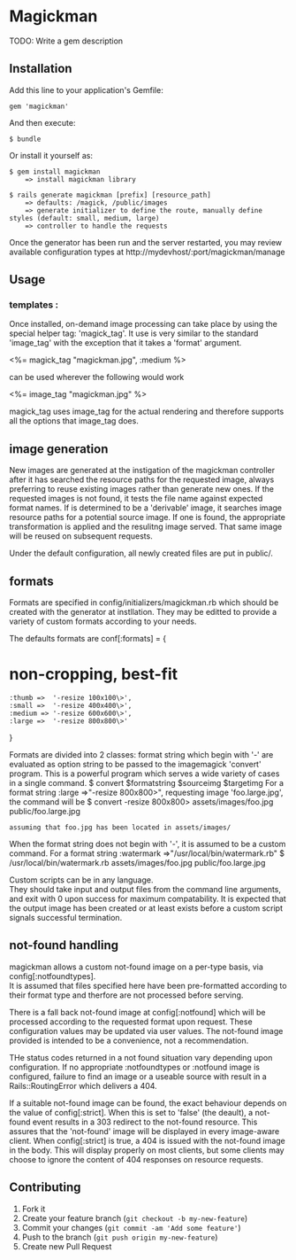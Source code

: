 # Magickman

TODO: Write a gem description

## Installation

Add this line to your application's Gemfile:

    gem 'magickman'

And then execute:

    $ bundle

Or install it yourself as:

    $ gem install magickman
	 	=> install magickman library

	$ rails generate magickman [prefix] [resource_path]
		=> defaults: /magick, /public/images
		=> generate initializer to define the route, manually define styles (default: small, medium, large)
		=> controller to handle the requests
		
Once the generator has been run and the server restarted, you may review available configuration 
types at http://mydevhost/:port/magickman/manage

## Usage

### templates :
Once installed, on-demand image processing can take place by using the special
helper tag: 'magick_tag'. It use is very similar to the standard 'image_tag' with 
the exception that it takes a 'format' argument. 

  <%= magick_tag "magickman.jpg", :medium  %>
  
  can be used wherever the following would work
  
  <%= image_tag "magickman.jpg" %>

magick_tag uses image_tag for the actual rendering and therefore supports all the options 
that image_tag does.

## image generation
New images are generated at the instigation of the magickman controller after it has searched 
the resource paths for the requested image, always preferring to reuse existing images rather than 
generate new ones. If the requested images is not found, it tests the file name against
expected format names.  If is determined to be a 'derivable' image, it searches image 
resource paths for a potential source image.  If one is found, the appropriate 
transformation is applied and the resulitng image served.  That same image will be reused 
on subsequent requests.

Under the default configuration, all newly created files are put in public/.


## formats

Formats are specified in config/initializers/magickman.rb which should be
created with the generator at instllation.  They may be editted to provide 
a variety of custom formats according to your needs.

The defaults formats are 
  conf[:formats] = {
# non-cropping, best-fit
    :thumb =>  '-resize 100x100\>',
    :small =>  '-resize 400x400\>',
    :medium => '-resize 600x600\>',
    :large =>  '-resize 800x800\>'
  }


Formats are divided into 2 classes:  format string which begin with '-' are evaluated
as option string to be passed to the imagemagick 'convert' program.  This is a powerful 
program which serves a wide variety of cases in a single command. 
 $ convert $formatstring $sourceimg $targetimg
For a format string :large =>"-resize 800x800\>", requesting image 'foo.large.jpg', the command will be
  $ convert -resize 800x800\> assets/images/foo.jpg public/foo.large.jpg

    assuming that foo.jpg has been located in assets/images/

When the format string does not begin with '-', it is assumed to be a custom command.
For a format string :watermark =>"/usr/local/bin/watermark.rb"
 $ /usr/local/bin/watermark.rb assets/images/foo.jpg public/foo.large.jpg

Custom scripts can be in any language.  
They should take input and output files from the command line arguments, 
and exit with 0 upon success for maximum compatability. It is expected
that the output image has been created or at least exists before a custom script 
signals successful termination.

## not-found handling
  magickman allows a custom not-found image on a per-type basis, via config[:notfoundtypes].  
  It is assumed that files specified here have been pre-formatted according to their format
  type and therfore are not processed before serving.
  
  There is a fall back not-found image at config[:notfound] which will be processed according to
  the requested format upon request.  These configuration values may be updated via user values.
  The not-found image provided is intended to be a convenience, not a recommendation.
  
  THe status codes returned in a not found situation vary depending upon configuration.
  If no appropriate :notfoundtypes or :notfound image is configured, failure to find an
  image or a useable source with result in a Rails::RoutingError which delivers a 404.
  
  If a suitable not-found image can be found, the exact behaviour depends on the value of
  config[:strict].  When this is set to 'false' (the deault), a not-found event results 
  in a 303 redirect to the not-found resource.  This assures that the 'not-found' image
  will be displayed in every image-aware client.  When config[:strict] is true, a 404 is 
  issued with the not-found image in the body.  This will display properly on most clients,
  but some clients may choose to ignore the content of 404 responses on resource requests.
   
## Contributing

1. Fork it
2. Create your feature branch (`git checkout -b my-new-feature`)
3. Commit your changes (`git commit -am 'Add some feature'`)
4. Push to the branch (`git push origin my-new-feature`)
5. Create new Pull Request
